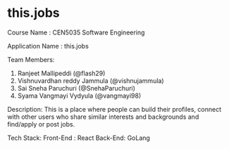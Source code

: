 # this.jobs

Course Name : CEN5035 Software Engineering

Application Name : this.jobs

Team Members:
1. Ranjeet Mallipeddi (@flash29)
2. Vishnuvardhan reddy Jammula (@vishnujammula)
3. Sai Sneha Paruchuri (@SnehaParuchuri)
4. Syama Vangmayi Vydyula (@vangmayi98)

Description:
This is a place where people can build their profiles, connect with other users who share similar interests and backgrounds and find/apply or post jobs. 

Tech Stack:
Front-End : React
Back-End: GoLang

